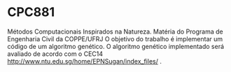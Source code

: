 # CPC881
Métodos Computacionais Inspirados na Natureza.
    Matéria do Programa de Engenharia Civil da COPPE/UFRJ
O objetivo do trabalho é implementar um código de um algoritmo genético. O algoritmo genético implementado será avaliado de acordo com o CEC14 http://www.ntu.edu.sg/home/EPNSugan/index_files/ .
